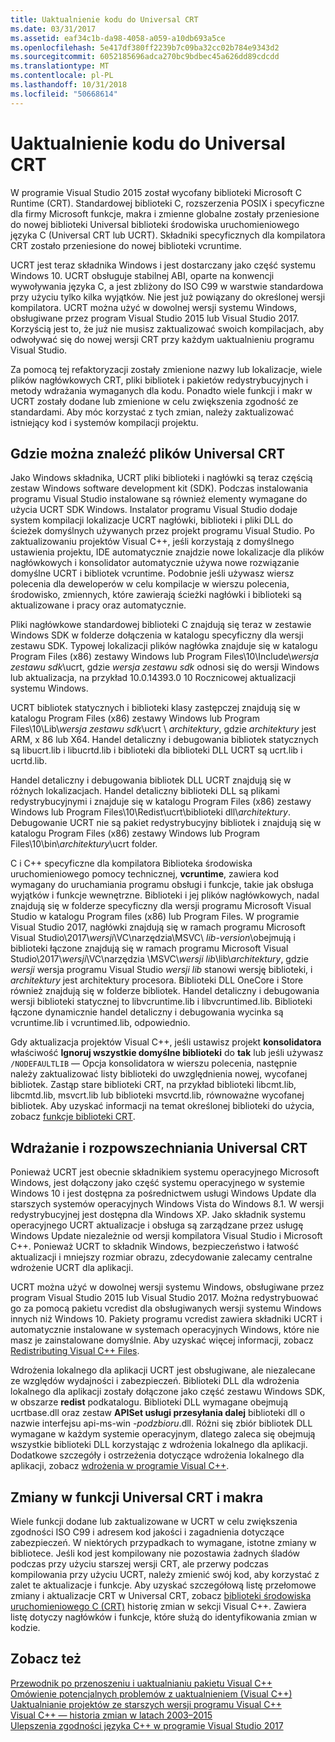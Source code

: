 ```yaml
---
title: Uaktualnienie kodu do Universal CRT
ms.date: 03/31/2017
ms.assetid: eaf34c1b-da98-4058-a059-a10db693a5ce
ms.openlocfilehash: 5e417df380ff2239b7c09ba32cc02b784e9343d2
ms.sourcegitcommit: 6052185696adca270bc9bdbec45a626dd89cdcdd
ms.translationtype: MT
ms.contentlocale: pl-PL
ms.lasthandoff: 10/31/2018
ms.locfileid: "50668614"
---
```

# <a name="upgrade-your-code-to-the-universal-crt"></a>Uaktualnienie kodu do Universal CRT

W programie Visual Studio 2015 został wycofany biblioteki Microsoft C Runtime (CRT). Standardowej biblioteki C, rozszerzenia POSIX i specyficzne dla firmy Microsoft funkcje, makra i zmienne globalne zostały przeniesione do nowej biblioteki Universal biblioteki środowiska uruchomieniowego języka C (Universal CRT lub UCRT). Składniki specyficznych dla kompilatora CRT zostało przeniesione do nowej biblioteki vcruntime.

UCRT jest teraz składnika Windows i jest dostarczany jako część systemu Windows 10. UCRT obsługuje stabilnej ABI, oparte na konwencji wywoływania języka C, a jest zbliżony do ISO C99 w warstwie standardowa przy użyciu tylko kilka wyjątków. Nie jest już powiązany do określonej wersji kompilatora. UCRT można użyć w dowolnej wersji systemu Windows, obsługiwane przez program Visual Studio 2015 lub Visual Studio 2017. Korzyścią jest to, że już nie musisz zaktualizować swoich kompilacjach, aby odwoływać się do nowej wersji CRT przy każdym uaktualnieniu programu Visual Studio.

Za pomocą tej refaktoryzacji zostały zmienione nazwy lub lokalizacje, wiele plików nagłówkowych CRT, pliki bibliotek i pakietów redystrybucyjnych i metody wdrażania wymaganych dla kodu. Ponadto wiele funkcji i makr w UCRT zostały dodane lub zmienione w celu zwiększenia zgodność ze standardami. Aby móc korzystać z tych zmian, należy zaktualizować istniejący kod i systemów kompilacji projektu.

## <a name="where-to-find-the-universal-crt-files"></a>Gdzie można znaleźć plików Universal CRT

Jako Windows składnika, UCRT pliki biblioteki i nagłówki są teraz częścią zestaw Windows software development kit (SDK). Podczas instalowania programu Visual Studio instalowane są również elementy wymagane do użycia UCRT SDK Windows. Instalator programu Visual Studio dodaje system kompilacji lokalizacje UCRT nagłówki, biblioteki i pliki DLL do ścieżek domyślnych używanych przez projekt programu Visual Studio. Po zaktualizowaniu projektów Visual C++, jeśli korzystają z domyślnego ustawienia projektu, IDE automatycznie znajdzie nowe lokalizacje dla plików nagłówkowych i konsolidator automatycznie używa nowe rozwiązanie domyślne UCRT i bibliotek vcruntime. Podobnie jeśli używasz wiersz polecenia dla deweloperów w celu kompilacje w wierszu polecenia, środowisko, zmiennych, które zawierają ścieżki nagłówki i biblioteki są aktualizowane i pracy oraz automatycznie.

Pliki nagłówkowe standardowej biblioteki C znajdują się teraz w zestawie Windows SDK w folderze dołączenia w katalogu specyficzny dla wersji zestawu SDK. Typowej lokalizacji plików nagłówka znajduje się w katalogu Program Files (x86) zestawy Windows lub Program Files\\10\\Include\\_wersja zestawu sdk_\\ucrt, gdzie _wersja zestawu sdk_ odnosi się do wersji Windows lub aktualizacja, na przykład 10.0.14393.0 10 Rocznicowej aktualizacji systemu Windows.

UCRT bibliotek statycznych i biblioteki klasy zastępczej znajdują się w katalogu Program Files (x86) zestawy Windows lub Program Files\\10\\Lib\\_wersja zestawu sdk_\\ucrt \\ _architektury_, gdzie _architektury_ jest ARM, x 86 lub X64. Handel detaliczny i debugowania bibliotek statycznych są libucrt.lib i libucrtd.lib i biblioteki dla biblioteki DLL UCRT są ucrt.lib i ucrtd.lib.

Handel detaliczny i debugowania bibliotek DLL UCRT znajdują się w różnych lokalizacjach. Handel detaliczny biblioteki DLL są plikami redystrybucyjnymi i znajduje się w katalogu Program Files (x86) zestawy Windows lub Program Files\\10\\Redist\\ucrt\\biblioteki dll\\_architektury_\. Debugowanie UCRT nie są pakiet redystrybucyjny bibliotek i znajdują się w katalogu Program Files (x86) zestawy Windows lub Program Files\\10\\bin\\_architektury_\\ucrt folder.

C i C++ specyficzne dla kompilatora Biblioteka środowiska uruchomieniowego pomocy technicznej, **vcruntime**, zawiera kod wymagany do uruchamiania programu obsługi i funkcje, takie jak obsługa wyjątków i funkcje wewnętrzne. Biblioteki i jej plików nagłówkowych, nadal znajdują się w folderze specyficzny dla wersji programu Microsoft Visual Studio w katalogu Program files (x86) lub Program Files. W programie Visual Studio 2017, nagłówki znajdują się w ramach programu Microsoft Visual Studio\\2017\\_wersji_\\VC\\narzędzia\\MSVC\\  _lib-version_\\obejmują i biblioteki łączone znajdują się w ramach programu Microsoft Visual Studio\\2017\\_wersji_\\VC\\narzędzia \\MSVC\\_wersji lib_\\lib\\_architektury_, gdzie _wersji_ wersja programu Visual Studio _wersji lib_ stanowi wersję biblioteki, i _architektury_ jest architektury procesora. Biblioteki DLL OneCore i Store również znajdują się w folderze bibliotek. Handel detaliczny i debugowania wersji biblioteki statycznej to libvcruntime.lib i libvcruntimed.lib. Biblioteki łączone dynamicznie handel detaliczny i debugowania wycinka są vcruntime.lib i vcruntimed.lib, odpowiednio.

Gdy aktualizacja projektów Visual C++, jeśli ustawisz projekt **konsolidatora** właściwość **Ignoruj wszystkie domyślne biblioteki** do **tak** lub jeśli używasz `/NODEFAULTLIB` — Opcja konsolidatora w wierszu polecenia, następnie należy zaktualizować listy biblioteki do uwzględnienia nowej, wycofanej bibliotek. Zastąp stare biblioteki CRT, na przykład biblioteki libcmt.lib, libcmtd.lib, msvcrt.lib lub biblioteki msvcrtd.lib, równoważne wycofanej bibliotek. Aby uzyskać informacji na temat określonej biblioteki do użycia, zobacz [funkcje biblioteki CRT](../c-runtime-library/crt-library-features.md).

## <a name="deployment-and-redistribution-of-the-universal-crt"></a>Wdrażanie i rozpowszechniania Universal CRT

Ponieważ UCRT jest obecnie składnikiem systemu operacyjnego Microsoft Windows, jest dołączony jako część systemu operacyjnego w systemie Windows 10 i jest dostępna za pośrednictwem usługi Windows Update dla starszych systemów operacyjnych Windows Vista do Windows 8.1. W wersji redystrybucyjnej jest dostępna dla Windows XP. Jako składnik systemu operacyjnego UCRT aktualizacje i obsługa są zarządzane przez usługę Windows Update niezależnie od wersji kompilatora Visual Studio i Microsoft C++. Ponieważ UCRT to składnik Windows, bezpieczeństwo i łatwość aktualizacji i mniejszy rozmiar obrazu, zdecydowanie zalecamy centralne wdrożenie UCRT dla aplikacji.

UCRT można użyć w dowolnej wersji systemu Windows, obsługiwane przez program Visual Studio 2015 lub Visual Studio 2017. Można redystrybuować go za pomocą pakietu vcredist dla obsługiwanych wersji systemu Windows innych niż Windows 10. Pakiety programu vcredist zawiera składniki UCRT i automatycznie instalowane w systemach operacyjnych Windows, które nie masz je zainstalowane domyślnie. Aby uzyskać więcej informacji, zobacz [Redistributing Visual C++ Files](../ide/redistributing-visual-cpp-files.md).

Wdrożenia lokalnego dla aplikacji UCRT jest obsługiwane, ale niezalecane ze względów wydajności i zabezpieczeń. Biblioteki DLL dla wdrożenia lokalnego dla aplikacji zostały dołączone jako część zestawu Windows SDK, w obszarze **redist** podkatalogu. Biblioteki DLL wymagane obejmują ucrtbase.dll oraz zestaw **APISet usługi przesyłania dalej** biblioteki dll o nazwie interfejsu api-ms-win -_podzbioru_.dll. Różni się zbiór bibliotek DLL wymagane w każdym systemie operacyjnym, dlatego zaleca się obejmują wszystkie biblioteki DLL korzystając z wdrożenia lokalnego dla aplikacji. Dodatkowe szczegóły i ostrzeżenia dotyczące wdrożenia lokalnego dla aplikacji, zobacz [wdrożenia w programie Visual C++](../ide/deployment-in-visual-cpp.md).

## <a name="changes-to-the-universal-crt-functions-and-macros"></a>Zmiany w funkcji Universal CRT i makra

Wiele funkcji dodane lub zaktualizowane w UCRT w celu zwiększenia zgodności ISO C99 i adresem kod jakości i zagadnienia dotyczące zabezpieczeń. W niektórych przypadkach to wymagane, istotne zmiany w bibliotece. Jeśli kod jest kompilowany nie pozostawia żadnych śladów podczas przy użyciu starszej wersji CRT, ale przerwy podczas kompilowania przy użyciu UCRT, należy zmienić swój kod, aby korzystać z zalet te aktualizacje i funkcje. Aby uzyskać szczegółową listę przełomowe zmiany i aktualizacje CRT w Universal CRT, zobacz [biblioteki środowiska uruchomieniowego C (CRT)](visual-cpp-change-history-2003-2015.md#BK_CRT) historię zmian w sekcji Visual C++. Zawiera listę dotyczy nagłówków i funkcje, które służą do identyfikowania zmian w kodzie.

## <a name="see-also"></a>Zobacz też

[Przewodnik po przenoszeniu i uaktualnianiu pakietu Visual C++](visual-cpp-porting-and-upgrading-guide.md)<br/>
[Omówienie potencjalnych problemów z uaktualnieniem (Visual C++)](overview-of-potential-upgrade-issues-visual-cpp.md)<br/>
[Uaktualnianie projektów ze starszych wersji programu Visual C++](upgrading-projects-from-earlier-versions-of-visual-cpp.md)<br/>
[Visual C++ — historia zmian w latach 2003–2015](visual-cpp-change-history-2003-2015.md)<br/>
[Ulepszenia zgodności języka C++ w programie Visual Studio 2017](../cpp-conformance-improvements-2017.md)